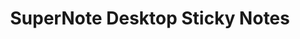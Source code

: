 ---
layout: project_old
title: SuperNote Desktop Sticky Notes
permalink: /4yp/e04/SuperNote-Desktop-Sticky-Notes

has_children: false
parent: E04 Undergraduate Research Projects
grand_parent: Undergraduate Research Projects

cover_url: https://cepdnaclk.github.io/projects.ce.pdn.ac.lk/data/categories/4yp/cover_page.jpg
thumbnail_url: /data/categories/4yp/thumbnail.jpg

team: [K. Puvanasuntharan (E/04/221), A. Sampasivamoorthy (E/04/253)]
supervisors: [ Prof. Roshan G. Ragel]

has_publication: false
publication: ""
---